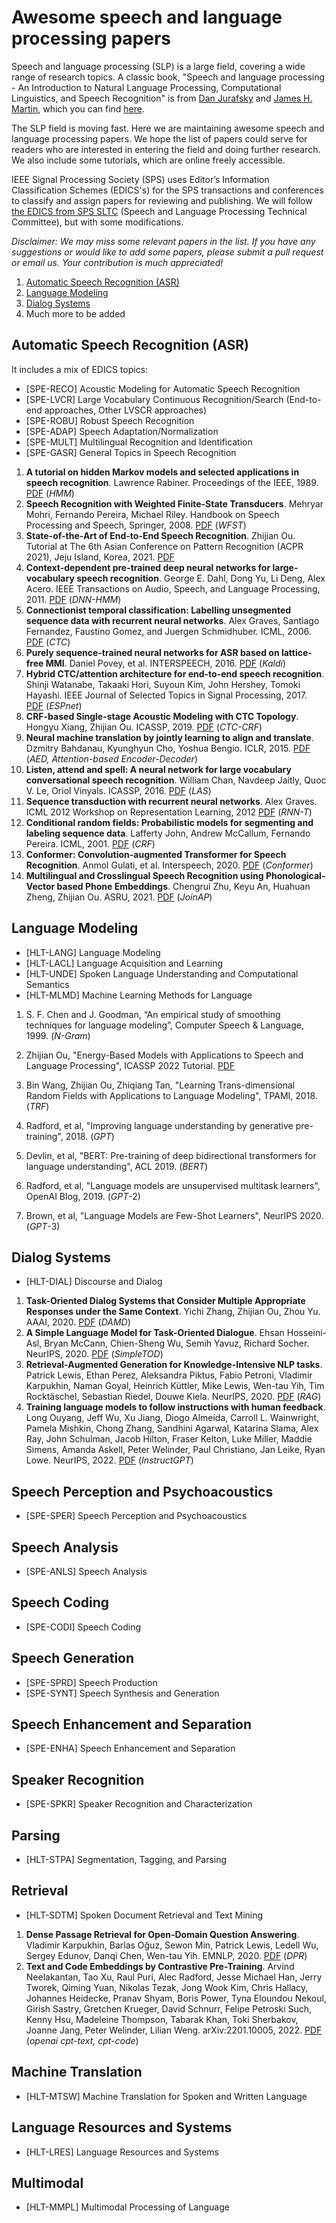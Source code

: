 # Awesome speech and language processing papers

Speech and language processing (SLP) is a large field, covering a wide range of research topics. A classic book, "Speech and language processing - An Introduction to Natural Language Processing, Computational Linguistics, and Speech Recognition" is from [Dan Jurafsky](http://web.stanford.edu/people/jurafsky/) and [James H. Martin](http://www.cs.colorado.edu/~martin/), which you can find [here](https://web.stanford.edu/~jurafsky/slp3/). 

The SLP field is moving fast. Here we are maintaining awesome speech and language processing papers. We hope the list of papers could serve for readers who are interested in entering the field and doing further research. We also include some tutorials, which are online freely accessible.

IEEE Signal Processing Society (SPS) uses Editor’s Information Classification Schemes (EDICS's) for the SPS transactions and conferences to classify and assign papers for reviewing and publishing. We will follow [the EDICS from SPS SLTC](https://signalprocessingsociety.org/community-involvement/speech-and-language-processing/edics) (Speech and Language Processing Technical Committee), but with some modifications.

_Disclaimer: We may miss some relevant papers in the list. If you have any suggestions or would like to add some papers, please submit a pull request or email us. Your contribution is much appreciated!_

1. [Automatic Speech Recognition (ASR)](#automatic-speech-recognition-asr)
2. [Language Modeling](#language-modeling)
3. [Dialog Systems](#dialog-systems)
4. Much more to be added


## Automatic Speech Recognition (ASR)

It includes a mix of EDICS topics:
- [SPE-RECO] Acoustic Modeling for Automatic Speech Recognition
- [SPE-LVCR] Large Vocabulary Continuous Recognition/Search (End-to-end approaches, Other LVSCR approaches)
- [SPE-ROBU] Robust Speech Recognition
- [SPE-ADAP] Speech Adaptation/Normalization
- [SPE-MULT] Multilingual Recognition and Identification
- [SPE-GASR] General Topics in Speech Recognition



1. **A tutorial on hidden Markov models and selected applications in speech recognition**. Lawrence Rabiner. Proceedings of the IEEE, 1989. [PDF](https://web.ece.ucsb.edu/Faculty/Rabiner/ece259/Reprints/tutorial%20on%20hmm%20and%20applications.pdf) (_HMM_)
2. **Speech Recognition with Weighted Finite-State Transducers**. Mehryar Mohri, Fernando Pereira, Michael Riley. Handbook on Speech Processing and Speech, Springer, 2008. [PDF](https://cs.nyu.edu/~mohri/pub/hbka.pdf) (_WFST_)
3. **State-of-the-Art of End-to-End Speech Recognition**. Zhijian Ou. Tutorial at The 6th Asian Conference on Pattern Recognition (ACPR 2021), Jeju Island, Korea, 2021.  [PDF](http://oa.ee.tsinghua.edu.cn/~ouzhijian/pdf/ACPR2021%20Tutorial%20State-of-the-Art%20of%20End-to-End%20Speech%20Recognition.pdf)
4. **Context-dependent pre-trained deep neural networks for large-vocabulary speech recognition**. George E. Dahl, Dong Yu, Li Deng, Alex Acero. IEEE Transactions on Audio, Speech, and Language Processing, 2011. [PDF](https://www.cs.toronto.edu/%7Egdahl/papers/DRAFT_DBN4LVCSR-TransASLP.pdf) (_DNN-HMM_)
5. **Connectionist temporal classification: Labelling unsegmented sequence data with recurrent neural networks**. Alex Graves, Santiago Fernandez, Faustino Gomez, and Juergen Schmidhuber. ICML, 2006. [PDF](https://www.cs.toronto.edu/~graves/icml_2006.pdf) (_CTC_)
6. **Purely sequence-trained neural networks for ASR based on lattice-free MMI**. Daniel Povey, et al. INTERSPEECH, 2016. [PDF](https://www.danielpovey.com/files/2016_interspeech_mmi.pdf) (_Kaldi_)
7. **Hybrid CTC/attention architecture for end-to-end speech recognition**. Shinji Watanabe, Takaaki Hori, Suyoun Kim, John Hershey, Tomoki Hayashi. IEEE Journal of Selected Topics in Signal Processing, 2017. [PDF](https://www.merl.com/publications/docs/TR2017-190.pdf) (_ESPnet_)
8. **CRF-based Single-stage Acoustic Modeling with CTC Topology**. Hongyu Xiang, Zhijian Ou. ICASSP, 2019. [PDF](http://oa.ee.tsinghua.edu.cn/~ouzhijian/pdf/ctc-crf.pdf) (_CTC-CRF_)
9. **Neural machine translation by jointly learning to align and translate**. Dzmitry Bahdanau, Kyunghyun Cho, Yoshua Bengio. ICLR, 2015. [PDF](https://arxiv.org/pdf/1409.0473.pdf) (_AED, Attention-based Encoder-Decoder_)
10. **Listen, attend and spell: A neural network for large vocabulary conversational speech recognition**. William Chan, Navdeep Jaitly, Quoc V. Le, Oriol Vinyals. ICASSP, 2016. [PDF](https://arxiv.org/pdf/1409.0473.pdf) (_LAS_)
11. **Sequence transduction with recurrent neural networks**. Alex Graves. ICML 2012 Workshop on Representation Learning, 2012 [PDF](https://arxiv.org/pdf/1211.3711.pdf) (_RNN-T_)
12. **Conditional random fields: Probabilistic models for segmenting and labeling sequence data**. Lafferty John, Andrew McCallum, Fernando Pereira. ICML, 2001. [PDF](https://repository.upenn.edu/server/api/core/bitstreams/4905e2c0-e9d5-4961-804b-973de8bdfc7c/content) (_CRF_)
13. **Conformer: Convolution-augmented Transformer for Speech Recognition**. Anmol Gulati, et al. Interspeech, 2020. [PDF](https://arxiv.org/pdf/2005.08100.pdf) (_Conformer_)
14. **Multilingual and Crosslingual Speech Recognition using Phonological-Vector based Phone Embeddings**. Chengrui Zhu, Keyu An, Huahuan Zheng, Zhijian Ou. ASRU, 2021. [PDF](https://arxiv.org/pdf/2107.05038.pdf) (_JoinAP_)

## Language Modeling
- [HLT-LANG] Language Modeling
- [HLT-LACL] Language Acquisition and Learning
- [HLT-UNDE] Spoken Language Understanding and Computational Semantics
- [HLT-MLMD] Machine Learning Methods for Language

1. S. F. Chen and J. Goodman, “An empirical study of smoothing techniques for language modeling”, Computer Speech & Language, 1999. (_N-Gram_)

2. Zhijian Ou, "Energy-Based Models with Applications to Speech and Language Processing", ICASSP 2022 Tutorial. [PDF](http://oa.ee.tsinghua.edu.cn/~ouzhijian/ICASSP2022/ICASSP2022_Tutorial_EBM.pdf)

3. Bin Wang, Zhijian Ou, Zhiqiang Tan, "Learning Trans-dimensional Random Fields with Applications to Language Modeling", TPAMI, 2018. (_TRF_)

4. Radford, et al, "Improving language understanding by generative pre-training", 2018. (_GPT_)

5. Devlin, et al, "BERT: Pre-training of deep bidirectional transformers for language understanding", ACL 2019. (_BERT_)

6. Radford, et al, "Language models are unsupervised multitask learners", OpenAI Blog, 2019. (_GPT_-2)

7. Brown, et al, "Language Models are Few-Shot Learners", NeurIPS 2020. (_GPT_-3)



## Dialog Systems
- [HLT-DIAL] Discourse and Dialog

1.  **Task-Oriented Dialog Systems that Consider Multiple Appropriate Responses 
under the Same Context**. Yichi Zhang, Zhijian Ou, Zhou Yu. AAAI, 2020. [PDF](https://arxiv.org/pdf/1911.10484.pdf) (_DAMD_)
2. **A Simple Language Model for Task-Oriented Dialogue**. Ehsan Hosseini-Asl, Bryan McCann, Chien-Sheng Wu, Semih Yavuz, Richard Socher. NeurIPS, 2020. [PDF](https://arxiv.org/pdf/2005.00796.pdf) (_SimpleTOD_)
3. **Retrieval-Augmented Generation for Knowledge-Intensive NLP tasks**. Patrick Lewis, Ethan Perez, Aleksandra Piktus, Fabio Petroni, Vladimir Karpukhin, Naman Goyal, Heinrich Küttler, Mike Lewis, Wen-tau Yih, Tim Rocktäschel, Sebastian Riedel, Douwe Kiela. NeurIPS, 2020. [PDF](https://arxiv.org/pdf/2005.11401.pdf) (_RAG_)
4. **Training language models to follow instructions with human feedback**. Long Ouyang, Jeff Wu, Xu Jiang, Diogo Almeida, Carroll L. Wainwright, Pamela Mishkin, Chong Zhang, Sandhini Agarwal, Katarina Slama, Alex Ray, John Schulman, Jacob Hilton, Fraser Kelton, Luke Miller, Maddie Simens, Amanda Askell, Peter Welinder, Paul Christiano, Jan Leike, Ryan Lowe. NeurIPS, 2022. [PDF](https://arxiv.org/pdf/2203.02155.pdf) (_InstructGPT_)

## Speech Perception and Psychoacoustics
- [SPE-SPER] Speech Perception and Psychoacoustics

## Speech Analysis
- [SPE-ANLS] Speech Analysis

## Speech Coding
- [SPE-CODI] Speech Coding

## Speech Generation
- [SPE-SPRD] Speech Production
- [SPE-SYNT] Speech Synthesis and Generation

## Speech Enhancement and Separation
- [SPE-ENHA] Speech Enhancement and Separation

## Speaker Recognition
- [SPE-SPKR] Speaker Recognition and Characterization

## Parsing
- [HLT-STPA] Segmentation, Tagging, and Parsing

## Retrieval
- [HLT-SDTM] Spoken Document Retrieval and Text Mining

1. **Dense Passage Retrieval for Open-Domain Question Answering**. Vladimir Karpukhin, Barlas Oğuz, Sewon Min, Patrick Lewis, Ledell Wu, Sergey Edunov, Danqi Chen, Wen-tau Yih. EMNLP, 2020. [PDF](https://arxiv.org/pdf/2004.04906.pdf) (_DPR_)
2. **Text and Code Embeddings by Contrastive Pre-Training**. Arvind Neelakantan, Tao Xu, Raul Puri, Alec Radford, Jesse Michael Han, Jerry Tworek, Qiming Yuan, Nikolas Tezak, Jong Wook Kim, Chris Hallacy, Johannes Heidecke, Pranav Shyam, Boris Power, Tyna Eloundou Nekoul, Girish Sastry, Gretchen Krueger, David Schnurr, Felipe Petroski Such, Kenny Hsu, Madeleine Thompson, Tabarak Khan, Toki Sherbakov, Joanne Jang, Peter Welinder, Lilian Weng. arXiv:2201.10005, 2022. [PDF](https://arxiv.org/pdf/2201.10005.pdf) (_openai cpt-text, cpt-code_)

## Machine Translation
- [HLT-MTSW] Machine Translation for Spoken and Written Language

## Language Resources and Systems
- [HLT-LRES] Language Resources and Systems

## Multimodal
- [HLT-MMPL] Multimodal Processing of Language
